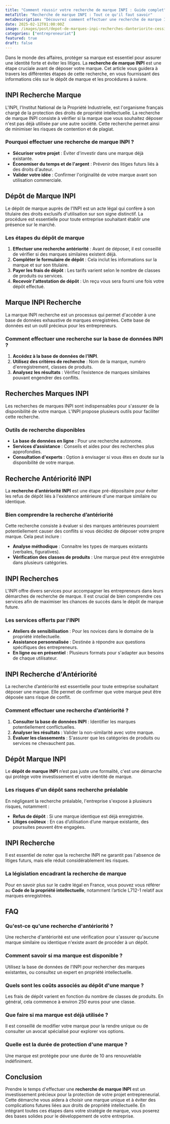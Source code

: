 ```yaml
---
title: "Comment réussir votre recherche de marque INPI : Guide complet"
metaTitle: "Recherche de marque INPI : Tout ce qu'il faut savoir"
metaDescription: "Découvrez comment effectuer une recherche de marque INPI et les étapes essentielles pour protéger votre marque."
date: 2025-02-12T01:00:00Z
image: /images/post/depot-de-marques-inpi-recherches-danteriorite-cession-licence-transfert-0.webp
categories: ["entrepreneuriat"]
featured: true
draft: false
---
```


Dans le monde des affaires, protéger sa marque est essentiel pour assurer une identité forte et éviter les litiges. La **recherche de marque INPI** est une étape cruciale avant de déposer votre marque. Cet article vous guidera à travers les différentes étapes de cette recherche, en vous fournissant des informations clés sur le dépôt de marque et les procédures à suivre.

## INPI Recherche Marque

L'INPI, l'Institut National de la Propriété Industrielle, est l'organisme français chargé de la protection des droits de propriété intellectuelle. La recherche de marque INPI consiste à vérifier si la marque que vous souhaitez déposer n'est pas déjà utilisée par une autre société. Cette recherche permet ainsi de minimiser les risques de contention et de plagiat.

### Pourquoi effectuer une recherche de marque INPI ?

- **Sécuriser votre projet** : Éviter d'investir dans une marque déjà existante.
- **Économiser du temps et de l'argent** : Prévenir des litiges futurs liés à des droits d'auteur.
- **Valider votre idée** : Confirmer l'originalité de votre marque avant son utilisation commerciale.

## Dépôt de Marque INPI

Le dépôt de marque auprès de l'INPI est un acte légal qui confère à son titulaire des droits exclusifs d'utilisation sur son signe distinctif. La procédure est essentielle pour toute entreprise souhaitant établir une présence sur le marché.

### Les étapes du dépôt de marque

1. **Effectuer une recherche antériorité** : Avant de déposer, il est conseillé de vérifier si des marques similaires existent déjà.
2. **Compléter le formulaire de dépôt** : Cela inclut les informations sur la marque et sur son titulaire.
3. **Payer les frais de dépôt** : Les tarifs varient selon le nombre de classes de produits ou services.
4. **Recevoir l'attestation de dépôt** : Un reçu vous sera fourni une fois votre dépôt effectué.

## Marque INPI Recherche

La marque INPI recherche est un processus qui permet d'accéder à une base de données exhaustive de marques enregistrées. Cette base de données est un outil précieux pour les entrepreneurs.

### Comment effectuer une recherche sur la base de données INPI ?

1. **Accédez à la base de données de l’INPI**.
2. **Utilisez des critères de recherche** : Nom de la marque, numéro d'enregistrement, classes de produits.
3. **Analysez les résultats** : Vérifiez l’existence de marques similaires pouvant engendrer des conflits.

## Recherches Marques INPI

Les recherches de marques INPI sont indispensables pour s'assurer de la disponibilité de votre marque. L'INPI propose plusieurs outils pour faciliter cette recherche.

### Outils de recherche disponibles

- **La base de données en ligne** : Pour une recherche autonome.
- **Services d’assistance** : Conseils et aides pour des recherches plus approfondies.
- **Consultation d'experts** : Option à envisager si vous êtes en doute sur la disponibilité de votre marque.

## Recherche Antériorité INPI

La **recherche d’antériorité INPI** est une étape pré-dépositaire pour éviter les refus de dépôt liés à l'existence antérieure d'une marque similaire ou identique.

### Bien comprendre la recherche d’antériorité

Cette recherche consiste à évaluer si des marques antérieures pourraient potentiellement causer des conflits si vous décidez de déposer votre propre marque. Cela peut inclure :

- **Analyse méthodique** : Connaitre les types de marques existants (verbales, figuratives).
- **Vérification des classes de produits** : Une marque peut être enregistrée dans plusieurs catégories.

## INPI Recherches

L'INPI offre divers services pour accompagner les entrepreneurs dans leurs démarches de recherche de marque. Il est crucial de bien comprendre ces services afin de maximiser les chances de succès dans le dépôt de marque future.

### Les services offerts par l'INPI

- **Ateliers de sensibilisation** : Pour les novices dans le domaine de la propriété intellectuelle.
- **Assistance personnalisée** : Destinée à répondre aux questions spécifiques des entrepreneurs.
- **En ligne ou en présentiel** : Plusieurs formats pour s'adapter aux besoins de chaque utilisateur.

## INPI Recherche d'Antériorité

La recherche d’antériorité est essentielle pour toute entreprise souhaitant déposer une marque. Elle permet de confirmer que votre marque peut être déposée sans risque de conflit.

### Comment effectuer une recherche d’antériorité ?

1. **Consulter la base de données INPI** : Identifier les marques potentiellement conflictuelles.
2. **Analyser les résultats** : Valider la non-similarité avec votre marque.
3. **Évaluer les classements** : S'assurer que les catégories de produits ou services ne chevauchent pas.

## Dépôt Marque INPI

Le **dépôt de marque INPI** n’est pas juste une formalité, c'est une démarche qui protège votre investissement et votre identité de marque.

### Les risques d'un dépôt sans recherche préalable

En négligeant la recherche préalable, l'entreprise s'expose à plusieurs risques, notamment :

- **Refus de dépôt** : Si une marque identique est déjà enregistrée.
- **Litiges coûteux** : En cas d’utilisation d’une marque existante, des poursuites peuvent être engagées.

## INPI Recherche

Il est essentiel de noter que la recherche INPI ne garantit pas l'absence de litiges futurs, mais elle réduit considérablement les risques. 

### La législation encadrant la recherche de marque

Pour en savoir plus sur le cadre légal en France, vous pouvez vous référer au **Code de la propriété intellectuelle**, notamment l’article L712-1 relatif aux marques enregistrées.

## FAQ

### Qu'est-ce qu'une recherche d'antériorité ?

Une recherche d'antériorité est une vérification pour s'assurer qu'aucune marque similaire ou identique n'existe avant de procéder à un dépôt.

### Comment savoir si ma marque est disponible ?

Utilisez la base de données de l'INPI pour rechercher des marques existantes, ou consultez un expert en propriété intellectuelle.

### Quels sont les coûts associés au dépôt d'une marque ?

Les frais de dépôt varient en fonction du nombre de classes de produits. En général, cela commence à environ 250 euros pour une classe.

### Que faire si ma marque est déjà utilisée ?

Il est conseillé de modifier votre marque pour la rendre unique ou de consulter un avocat spécialisé pour explorer vos options.

### Quelle est la durée de protection d'une marque ?

Une marque est protégée pour une durée de 10 ans renouvelable indéfiniment.

## Conclusion

Prendre le temps d'effectuer une **recherche de marque INPI** est un investissement précieux pour la protection de votre projet entrepreneurial. Cette démarche vous aidera à choisir une marque unique et à éviter des complications futures liées aux droits de propriété intellectuelle. En intégrant toutes ces étapes dans votre stratégie de marque, vous poserez des bases solides pour le développement de votre entreprise.